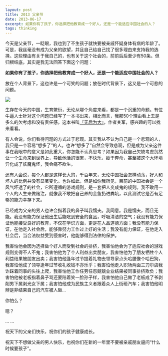 ```yaml
---
layout: post
title: 2013 父亲节
date: 2013-06-17
excerpt: 如果你有了孩子，你选择把他教育成一个好人，还是一个能适应中国社会的人？
tags: thinking
---
```

今天是父亲节，一眨眼，我也到了不生孩子就快要被亲戚怀疑身体有病的年龄了。可是，我丝毫没有成为父亲的欲望，并且自己给自己找了很多理由来支持我的选择。这些理由有关于我自己的，也有关于这个社会的，前前后后至少有50条。但归根结底，其实是我无法回答下面这个问题：

**如果你有了孩子，你选择把他教育成一个好人，还是一个能适应中国社会的人？**

放在个人背景下，这也许是一个可笑的问题；放在时代背景下，这又是一个可悲的问题。

![](http://farm6.staticflickr.com/5550/9061493640_5bf3381419_c.jpg)

生存在今天的中国，生育繁衍，无论从哪个角度来看，都是一个沉重的命题。有位牛逼人士针对这个问题已经写了一本书出来，相比而言，我那50个理由看上去是多么的欠考虑和没有责任感。这本书叫[『无后为大』](http://book.douban.com/review/5626096/)，作者关军，感兴趣的可以找来看看。

有人会说，你们看待问题的方式过于悲观。其实我从不认为自己是一个悲观的人，我只是一个容易“想多了”的人。也许“想多了”自然会导致悲观，但是成为父亲这件事在我眼中的意义是如此重大，你怎能不认真思考？如果因为我自己欠缺考虑贸然让一个生命来到世界上，导致他活的很累，不快乐，疲于奔命，甚至被这个大环境异化成了妖魔鬼怪，我会痛不欲生。

还有人会说，每个人都是这样长大的，千百年来，无论中国社会怎样动荡，好人和坏人的比例并没有显著变化。也许如此，但是如你我所见，目前的中国社会是一个风气坏透了的社会，它所遵循的游戏规则，是一套把人变成鬼的规则。我不敢用一个人的人生来做赌注，就像我不敢把自己养的金鱼扔进粪坑，以此测试它是否有足够的能力幸存下来。

已经成为父亲的男人也许会指着我的鼻子叫我懦夫。我同意。我是懦夫，而且无能。我没有能力保证他出生后能吃到安全的食品，呼吸清洁的空气；我没有能力保证他能接受良好的教育，不仅在学识方面，更是在人品道德方面；我没有能力保证，在他走入社会后，能够靠努力工作过上好的生活；我没有能力保证，在他走入社会后，当合法权益受到侵害时，他能够得到法律的保护。

我害怕他会因为选择做个好人而受到社会的排挤，我害怕他会为了适应社会的游戏规则变得不人不鬼；我害怕他为了个人利益出卖朋友，我害怕他为了朋友牺牲个人利益结果被朋友出卖；我害怕他逢年过节提着礼物去领导家点头哈腰像个哈巴狗，我害怕他成了领导逢年过节收礼收钱不亦乐乎；我害怕他走入职场两面三刀尔虞我诈踩着同事的头往上爬，我害怕他工作任劳任怨兢兢业业结果被同事排挤欺负；我害怕他被老板指着鼻子骂还要陪着笑一脸孙子样，我害怕他自己做了老板成了爷剥削男下属剥光女下属；我害怕他成为民族主义者跟着众人上街砸汽车；我害怕他明辨是非结果自己的汽车被人砸...

你怕么？

嗯？

...
...

祝天下的父亲们快乐，祝你们的孩子健康成长。

祝天下不想做父亲的男人快乐，也祝你们在新的一年里不要被亲戚朋友逼问“什么时候要孩子”。
